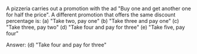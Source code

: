 A pizzeria carries out a promotion with the ad "Buy one and get another one for half the price". A different promotion that offers the same discount percentage is:
(a) "Take two, pay one"
(b) "Take three and pay one"
(c) "Take three, pay two"
(d) "Take four and pay for three"
(e) "Take five, pay four"

Answer: (d) "Take four and pay for three"